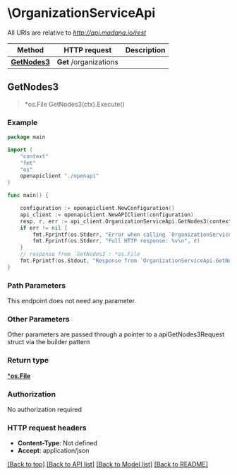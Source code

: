 # \OrganizationServiceApi

All URIs are relative to *http://api.madana.io/rest*

Method | HTTP request | Description
------------- | ------------- | -------------
[**GetNodes3**](OrganizationServiceApi.md#GetNodes3) | **Get** /organizations | 



## GetNodes3

> *os.File GetNodes3(ctx).Execute()



### Example

```go
package main

import (
    "context"
    "fmt"
    "os"
    openapiclient "./openapi"
)

func main() {

    configuration := openapiclient.NewConfiguration()
    api_client := openapiclient.NewAPIClient(configuration)
    resp, r, err := api_client.OrganizationServiceApi.GetNodes3(context.Background()).Execute()
    if err != nil {
        fmt.Fprintf(os.Stderr, "Error when calling `OrganizationServiceApi.GetNodes3``: %v\n", err)
        fmt.Fprintf(os.Stderr, "Full HTTP response: %v\n", r)
    }
    // response from `GetNodes3`: *os.File
    fmt.Fprintf(os.Stdout, "Response from `OrganizationServiceApi.GetNodes3`: %v\n", resp)
}
```

### Path Parameters

This endpoint does not need any parameter.

### Other Parameters

Other parameters are passed through a pointer to a apiGetNodes3Request struct via the builder pattern


### Return type

[***os.File**](*os.File.md)

### Authorization

No authorization required

### HTTP request headers

- **Content-Type**: Not defined
- **Accept**: application/json

[[Back to top]](#) [[Back to API list]](../README.md#documentation-for-api-endpoints)
[[Back to Model list]](../README.md#documentation-for-models)
[[Back to README]](../README.md)

